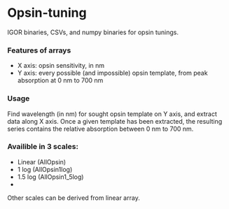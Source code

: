 # Opsin-tuning

IGOR binaries, CSVs, and numpy binaries for opsin tunings.

### Features of arrays
- X axis: opsin sensitivity, in nm
- Y axis: every possible (and impossible) opsin template, from peak absorption at 0 nm to 700 nm 

### Usage
Find wavelength (in nm) for sought opsin template on Y axis, and extract data along X axis. Once a given template has been extracted, the resulting series contains the relative absorption between 0 nm to 700 nm. 

### Availible in 3 scales:
- Linear (AllOpsin)
- 1 log (AllOpsin1log)
- 1.5 log (AllOpsin1_5log)
- 
Other scales can be derived from linear array. 

